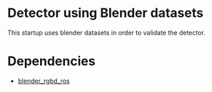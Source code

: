 # Detector using Blender datasets

This startup uses blender datasets in order to validate the detector.

# Dependencies

* [blender_rgbd_ros](https://github.com/larics/blender_rgbd_ros)